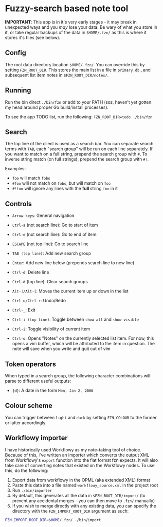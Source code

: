 # Fuzzy-search based note tool

**IMPORTANT**: This app is in it's very early stages - it may break in unexpected ways and you *may* lose your data. Be wary of what you store in it, or take regular backups of the data in `$HOME/.fzn/` as this is where it stores it's files (see below).

## Config

The root data directory location `$HOME/.fzn/`. You can override this by setting `FZN_ROOT_DIR`. This stores the main list in a file in `primary.db` , and subsequent list item notes in `$FZN_ROOT_DIR/notes/`. 

## Running

Run the bin direct `./bin/fzn` or add to your PATH (soz, haven't yet gotten my head around proper Go build/install processes).

To see the app TODO list, run the following: `FZN_ROOT_DIR=todo ./bin/fzn`

## Search

The top line of the client is used as a search bar. You can separate search terms with `TAB`, each "search group" will be run on each line separately. If you want to match on a full string, prepend the search group with `#`. To inverse string match (on full strings), prepend the search group with `#!`.

Examples:

- `foo` will match `fobo`
- `#foo` will not match on `fobo`, but will match on `foo`
- `#!foo` will ignore any lines with the **full** string `foo` in it

## Controls

- `Arrow keys`: General navigation
- `Ctrl-a` (not search line): Go to start of item
- `Ctrl-e` (not search line): Go to end of item
- `ESCAPE` (not top line): Go to search line

- `TAB (top line)`: Add new search group
- `Enter`: Add new line below (prepends search line to new line)
- `Ctrl-d`: Delete line
- `Ctrl-d` (top line): Clear search groups
- `Alt-]/Alt-[`: Moves the current item up or down in the list

- `Ctrl-u/Ctrl-r`: Undo/Redo
- `Ctrl-_`: Exit

- `Ctrl-i (top line)`: Toggle between `show all` and `show visible`
- `Ctrl-i`: Toggle visibility of current item
- `Ctrl-o`: Opens "Notes" on the currently selected list item. For now, this opens a vim buffer, which will be attributed to the item in question. The note will save when you write and quit out of vim

## Token operators

When typed in a search group, the following character combinations will parse to different useful outputs:

- `{d}`: A date in the form `Mon, Jan 2, 2006`

## Colour scheme

You can trigger between `light` and `dark` by setting `FZN_COLOUR` to the former or latter accordingly.

## Workflowy importer

I have historically used Workflowy as my note-taking tool of choice. Because of this, I've written an importer which converts the output XML from Workflowy's `export` function into the flat format fzn expects. It will also take care of converting notes that existed on the Workflowy nodes. To use this, do the following:

1. Export data from workflowy in the OPML (aka extended XML) format
2. Paste this data into a file named `workflowy_source.xml` in the project root
3. Run `./bin/importer`
4. By default, this generates all the data in `$FZN_ROOT_DIR/import/` (to prevent any accidental merges - you can then move to `.fzn/` manually)
5. If you wish to merge directly with any existing data, you can specify the directory with the `FZN_IMPORT_ROOT_DIR` argument as such:

```bash
FZN_IMPORT_ROOT_DIR=$HOME/.fzn/ ./bin/import
```
